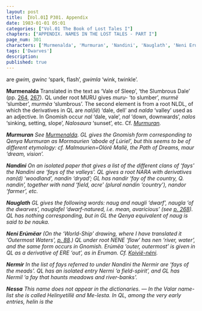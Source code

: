 ```yaml
---
layout: post
title: 【Vol.01】P301. Appendix
date: 1983-01-01 05:01
categories: ["Vol.01 The Book of Lost Tales I"]
chapters: ["APPENDIX. NAMES IN THE LOST TALES - PART I"]
page_num: 301
characters: ['Murmenalda', 'Murmuran', 'Nandini', 'Nauglath', 'Neni Erúmëar', 'Nermir', 'Nessa']
tags: ['Dwarves']
description: 
published: true
---
```


<p style="text-indent: 0;">
are <I>gwim, gwinc</I> ‘spark, flash’, <I>gwimla</I> ‘wink, twinkle’.
</p>

<B>Murmenalda</B>   Translated in the text as ‘Vale of Sleep’, ‘the Slumbrous Dale’ (pp. [264]({{site.baseurl}}/vol01-p264), [267]({{site.baseurl}}/vol01-p267)). QL under root MURU gives <I>muru-</I> ‘to slumber’, <I>murmë</I> ‘slumber’, <I>murmëa</I> ‘slumbrous’. The second element is from a root NLDL, of which the derivatives in QL are <I>nal(lë</I>) ‘dale, dell’ and <I>nalda</I> ‘valley’ used as an adjective. In Gnomish occur <I>nal</I> ‘dale, vale’, <I>nal</I> ‘down, downwards’, <I>nalos</I> ‘sinking, setting, slope’, <I>Nalosaura</I> ‘sunset’, etc. Cf. <I>[Murmuran]({{site.baseurl}}/characters#Murmuran</I>).

<B>Murmuran</B>   See <I>[Murmenalda]({{site.baseurl}}/characters#Murmenalda</I>). GL gives the Gnomish form corresponding to Qenya <I>Murmuran</I> as <I>Mormaurien</I> ‘abode of Lúriel’, but this seems to be of different etymology: cf. <I>Malmaurien=Olórë Mallë</I>, the Path of Dreams, <I>maur</I> ‘dream, vision’.

<B>Nandini</B>   On an isolated paper that gives a list of the different clans of ‘fays' the <I>Nandini</I> are ‘fays of the valleys'. QL gives a root NARA with derivatives <I>nan(d</I>) ‘woodland’, <I>nandin</I> ‘dryad’; GL has <I>nandir</I> ‘fay of the country, Q. <I>nandin’</I>, together with <I>nand</I> ‘field, acre’ (plural <I>nandin</I> ‘country’), <I>nandor</I> ‘farmer’, etc.

<B>Nauglath</B>   GL gives the following words: <I>naug</I> and <I>naugli</I> ‘dwarf’, <I>naugla</I> ‘of the dwarves', <I>nauglafel</I> ‘dwarf-natured, i.e. mean, avaricious’ (see [p. 268]({{site.baseurl}}/vol01-p268)). QL has nothing corresponding, but in GL the Qenya equivalent of <I>naug</I> is said to be <I>nauka</I>.

<B>Neni Erúmëar</B> (On the ‘World-Ship’ drawing, where I have translated it ‘Outermost Waters', [p. 88]({{site.baseurl}}/vol01-p88).) QL under root NENE ‘flow’ has <I>nen</I> ‘river, water’, and the same form occurs in Gnomish. <I>Erúmëa</I> ‘outer, outermost’ is given in QL as a derivative of ERE ‘out’, as in <I>Eruman</I>. Cf. <I>[Koivië-néni]({{site.baseurl}}/characters#Koivië-néni</I>).

<B>Nermir</B>   In the list of fays referred to under <I>Nandini</I> the <I>Nermir</I> are ‘fays of the meads'. QL has an isolated entry <I>Nermi</I> ‘a field-spirit’, and GL has <I>Nermil</I> ‘a fay that haunts meadows and river-banks'.

<B>Nessa</B>   This name does not appear in the dictionaries. — In the Valar name-list she is called <I>Helinyetillë</I> and <I>Me-lesta</I>. In QL, among the very early entries, <I>helin</I> is the

